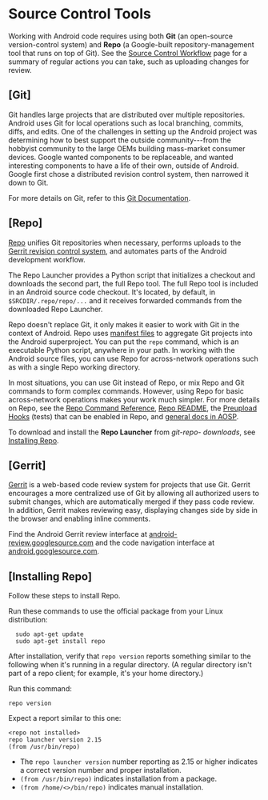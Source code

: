 

Source Control Tools
====================


Working with Android code requires using both **Git** (an open-source
version-control system) and **Repo** (a Google-built
repository-management tool that runs on top of Git). See the [Source
Control Workflow](https://source.android.com/setup/create/coding-tasks)
page for a summary of regular actions you can take, such as uploading
changes for review.

[Git]
-----------------------------------------------------

Git handles large projects that are distributed over multiple
repositories. Android uses Git for local operations such as local
branching, commits, diffs, and edits. One of the challenges in setting
up the Android project was determining how to best support the outside
community---from the hobbyist community to the large OEMs building
mass-market consumer devices. Google wanted components to be
replaceable, and wanted interesting components to have a life of their
own, outside of Android. Google first chose a distributed revision
control system, then narrowed it down to Git.

For more details on Git, refer to this [Git
Documentation](https://git-scm.com/documentation).

[Repo]
------------------------------------------------------

[Repo](https://gerrit.googlesource.com/git-repo/+/refs/heads/master/README.md)
unifies Git repositories when necessary, performs uploads to the [Gerrit
revision control
system](https://android-review.googlesource.com/), and
automates parts of the Android development workflow.

The Repo Launcher provides a Python script that initializes a checkout
and downloads the second part, the full Repo tool. The full Repo tool is
included in an Android source code checkout. It's located, by default,
in `$SRCDIR/.repo/repo/...` and it receives
forwarded commands from the downloaded Repo Launcher.

Repo doesn't replace Git, it only makes it easier to work with Git in
the context of Android. Repo uses [manifest
files](https://gerrit.googlesource.com/git-repo/+/master/docs/manifest-format.md)
to aggregate Git projects into the Android superproject. You can put the
`repo` command, which is an executable Python
script, anywhere in your path. In working with the Android source files,
you can use Repo for across-network operations such as with a single
Repo working directory.

In most situations, you can use Git instead of Repo, or mix Repo and Git
commands to form complex commands. However, using Repo for basic
across-network operations makes your work much simpler. For more details
on Repo, see the [Repo Command
Reference](https://source.android.com/setup/develop/repo), [Repo
README](https://gerrit.googlesource.com/git-repo/+/refs/heads/master/README.md),
the [Preupload
Hooks](https://android.googlesource.com/platform/tools/repohooks/+/refs/heads/master/README.md)
(tests) that can be enabled in Repo, and [general docs in
AOSP](https://gerrit.googlesource.com/git-repo/+/master/docs/).

To download and install the **Repo Launcher** from *git-repo-
downloads*, see [Installing
Repo](https://source.android.com/setup/develop#installing-repo).

[Gerrit]
--------------------------------------------------------

[Gerrit](https://gerrit-review.googlesource.com/Documentation/)
is a web-based code review system for projects that use Git. Gerrit
encourages a more centralized use of Git by allowing all authorized
users to submit changes, which are automatically merged if they pass
code review. In addition, Gerrit makes reviewing easy, displaying
changes side by side in the browser and enabling inline comments.

Find the Android Gerrit review interface at
[android-review.googlesource.com](https://android-review.googlesource.com/)
and the code navigation interface at
[android.googlesource.com](https://android.googlesource.com/).


[Installing Repo]
-----------------------------------------------------------------

Follow these steps to install Repo.

Run these commands to use the official package from your Linux
distribution:


```
  sudo apt-get update
  sudo apt-get install repo
```

After installation, verify that `repo version`
reports something similar to the following when it's running in a
regular directory. (A regular directory isn't part of a repo client; for
example, it's your home directory.)

Run this command:



```
repo version
```

Expect a report similar to this one:



```
<repo not installed>
repo launcher version 2.15
(from /usr/bin/repo)
```

-   The `repo launcher version` number
    reporting as 2.15 or higher indicates a correct version number and
    proper installation.
-   `(from /usr/bin/repo)` indicates
    installation from a package.
-   `(from /home/<>/bin/repo)` indicates
    manual installation.
